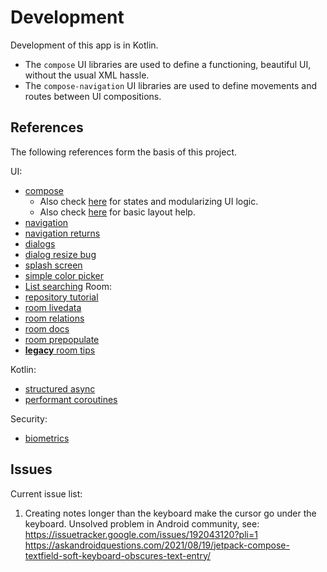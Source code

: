 # Development
Development of this app is in Kotlin.
 + The `compose` UI libraries are used to define a functioning, beautiful UI,
   without the usual XML hassle.
 + The `compose-navigation` UI libraries are used to define movements and routes
   between UI compositions.


## References
The following references form the basis of this project.

UI:
 + [compose](https://developer.android.com/jetpack/compose/state)
    - Also check [here](https://developer.android.com/jetpack/compose/state#state-holder-source-of-truth)
      for states and modularizing UI logic.
    - Also check [here](https://developer.android.com/jetpack/compose/layouts/basics)
      for basic layout help.
 + [navigation](https://developer.android.com/jetpack/compose/navigation)
 + [navigation returns](https://code.luasoftware.com/tutorials/android/jetpack-compose-navigation-return-result/)
 + [dialogs](https://stackoverflow.com/questions/68852110/)
 + [dialog resize bug](https://stackoverflow.com/questions/68469681/)
 + [splash screen](https://www.geeksforgeeks.org/animated-splash-screen-in-android-using-jetpack-compose/)
 + [simple color picker](https://stackoverflow.com/a/69116990)
 + [List searching](https://johncodeos.com/how-to-add-search-in-list-with-jetpack-compose/)
Room:
 + [repository tutorial](https://www.raywenderlich.com/24509368-repository-pattern-with-jetpack-compose#toc-anchor-012)
 + [room livedata](https://levelup.gitconnected.com/using-room-in-jetpack-compose-d2b6b674d3a5)
 + [room relations](https://developer.android.com/training/data-storage/room/relationships)
 + [room docs](https://developer.android.com/jetpack/androidx/releases/room)
 + [room prepopulate](https://proandroiddev.com/pre-populating-your-room-i-b8e44fd965c1)
 + [**legacy** room tips](https://medium.com/androiddevelopers/7-pro-tips-for-room-fbadea4bfbd1)

Kotlin:
 + [structured async](https://kotlinlang.org/docs/composing-suspending-functions.html#structured-concurrency-with-async)
 + [performant coroutines](https://developer.android.com/kotlin/coroutines/coroutines-adv)

Security:
 + [biometrics](https://www.raywenderlich.com/18782293-android-biometric-api-getting-started)

## Issues
Current issue list:
 1. Creating notes longer than the keyboard make the cursor go under the keyboard.
    Unsolved problem in Android community, see:
    https://issuetracker.google.com/issues/192043120?pli=1
    https://askandroidquestions.com/2021/08/19/jetpack-compose-textfield-soft-keyboard-obscures-text-entry/
